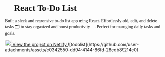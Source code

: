 <h1 style="font-family: 'Lobster', cursive;">📝 React To-Do List</h1>

<p style="font-family: 'Lobster', cursive;">
  Built a sleek and responsive to-do list app using React. Effortlessly add, edit, and delete tasks 🗂️ to stay organized and boost productivity 🚀. Perfect for managing daily tasks and goals.
</p>

<a href="https://tysontodolist.netlify.app/" target="_blank">
  <img src="https://seeklogo.com/images/N/netlify-logo-BD8F8A77E2-seeklogo.com.png" alt="Netlify" width="20" height="20">
  View the project on Netlify
</a>

<!-- Add Google Font link -->
<link href="https://fonts.googleapis.com/css2?family=Lobster&display=swap" rel="stylesheet">
![todolist](https://github.com/user-attachments/assets/c0342550-dd94-4144-86fd-28cdb89214c0)

